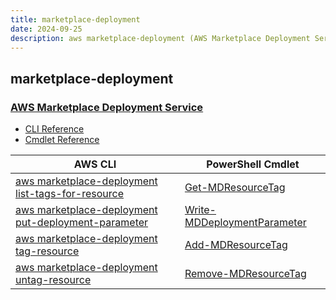 ```yaml
---
title: marketplace-deployment
date: 2024-09-25
description: aws marketplace-deployment (AWS Marketplace Deployment Service) command/cmdlet list.
---
```


## marketplace-deployment

### [AWS Marketplace Deployment Service](https://aws.amazon.com/marketplace/)

* [CLI Reference](https://awscli.amazonaws.com/v2/documentation/api/latest/reference/marketplace-deployment/index.html)
* [Cmdlet Reference](https://docs.aws.amazon.com/powershell/latest/reference/items/MarketplaceDeployment_cmdlets.html)

|AWS CLI|PowerShell Cmdlet|
|----|----|
|[aws marketplace-deployment list-tags-for-resource](https://awscli.amazonaws.com/v2/documentation/api/latest/reference/marketplace-deployment/list-tags-for-resource.html)|[Get-MDResourceTag](https://docs.aws.amazon.com/powershell/latest/reference/items/Get-MDResourceTag.html)|
|[aws marketplace-deployment put-deployment-parameter](https://awscli.amazonaws.com/v2/documentation/api/latest/reference/marketplace-deployment/put-deployment-parameter.html)|[Write-MDDeploymentParameter](https://docs.aws.amazon.com/powershell/latest/reference/items/Write-MDDeploymentParameter.html)|
|[aws marketplace-deployment tag-resource](https://awscli.amazonaws.com/v2/documentation/api/latest/reference/marketplace-deployment/tag-resource.html)|[Add-MDResourceTag](https://docs.aws.amazon.com/powershell/latest/reference/items/Add-MDResourceTag.html)|
|[aws marketplace-deployment untag-resource](https://awscli.amazonaws.com/v2/documentation/api/latest/reference/marketplace-deployment/untag-resource.html)|[Remove-MDResourceTag](https://docs.aws.amazon.com/powershell/latest/reference/items/Remove-MDResourceTag.html)|

